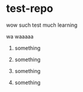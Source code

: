 test-repo
=========

wow such test much learning


wa waaaaa

1. something
2. something


2. something
3. something

